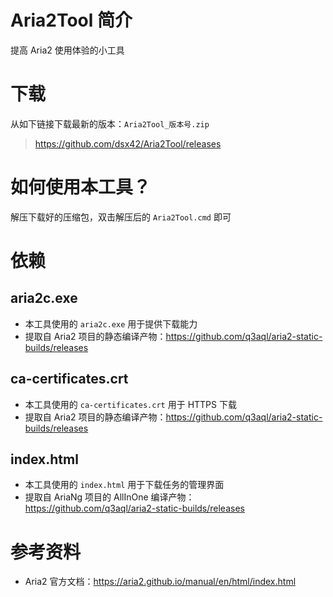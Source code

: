 # Aria2Tool 简介

提高 Aria2 使用体验的小工具

# 下载

从如下链接下载最新的版本：`Aria2Tool_版本号.zip`

> https://github.com/dsx42/Aria2Tool/releases

# 如何使用本工具？

解压下载好的压缩包，双击解压后的 `Aria2Tool.cmd` 即可

# 依赖

## aria2c.exe

* 本工具使用的 `aria2c.exe` 用于提供下载能力
* 提取自 Aria2 项目的静态编译产物：https://github.com/q3aql/aria2-static-builds/releases

## ca-certificates.crt

* 本工具使用的 `ca-certificates.crt` 用于 HTTPS 下载
* 提取自 Aria2 项目的静态编译产物：https://github.com/q3aql/aria2-static-builds/releases

## index.html

* 本工具使用的 `index.html` 用于下载任务的管理界面
* 提取自 AriaNg 项目的 AllInOne 编译产物： https://github.com/q3aql/aria2-static-builds/releases

# 参考资料

* Aria2 官方文档：https://aria2.github.io/manual/en/html/index.html
